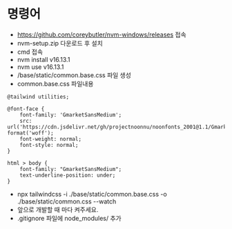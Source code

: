 # 명령어

- https://github.com/coreybutler/nvm-windows/releases 접속
- nvm-setup.zip 다운로드 후 설치
- cmd 접속
- nvm install v16.13.1
- nvm use v16.13.1
- /base/static/common.base.css 파일 생성
- common.base.css 파일내용

```
@tailwind utilities;

@font-face {
    font-family: 'GmarketSansMedium';
    src: url('https://cdn.jsdelivr.net/gh/projectnoonnu/noonfonts_2001@1.1/GmarketSansMedium.woff') format('woff');
    font-weight: normal;
    font-style: normal;
}

html > body {
    font-family: "GmarketSansMedium";
    text-underline-position: under;
}
```

- npx tailwindcss -i ./base/static/common.base.css -o ./base/static/common.css --watch
- 앞으로 개발할 때 마다 켜주세요.
- .gitignore 파일에 node_modules/ 추가